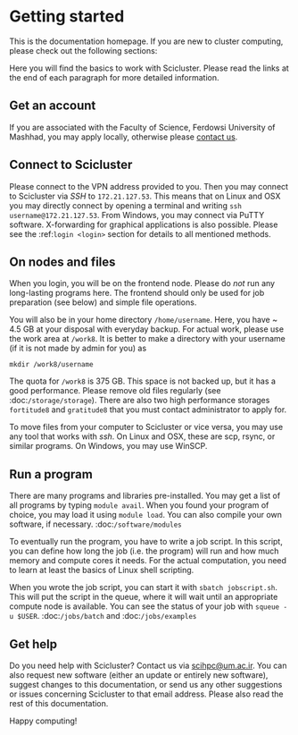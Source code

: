 # Getting started

This is the documentation homepage.
If you are new to cluster computing, please check out the following sections:

Here you will find the basics to work with Scicluster.
Please read the links at the end of each paragraph for more detailed information.

## Get an account

If you are associated with the Faculty of Science, Ferdowsi University of Mashhad, you may apply locally, otherwise please <a href="mailto:scihpc@um.ac.ir">contact us</a>.

## Connect to Scicluster

Please connect to the VPN address provided to you. Then you may connect to Scicluster via *SSH* to ``172.21.127.53``.
This means that on Linux and OSX you may directly connect by opening a terminal and writing ``ssh username@172.21.127.53``.
From Windows, you may connect via PuTTY software. X-forwarding for graphical applications is also possible.
Please see the :ref:`login <login>` section for details to all mentioned methods.

## On nodes and files

When you login, you will be on the frontend node. Please do *not* run any long-lasting programs here.
The frontend should only be used for job preparation (see below) and simple file operations.

You will also be in your home directory ``/home/username``. Here, you have ~ 4.5 GB at your disposal with everyday backup.
For actual work, please use the work area at ``/work8``. It is better to make a directory with your username (if it is not made by admin for you) as

```
mkdir /work8/username
```

The quota for ``/work8`` is 375 GB. This space is not backed up, but it has a good performance. Please remove old files regularly (see :doc:`/storage/storage`). There are also two high performance storages ``fortitude8`` and ``gratitude8`` that you must contact administrator to apply for.

To move files from your computer to Scicluster or vice versa, you may use any tool that works with *ssh*. On Linux and OSX, these are scp, rsync, or similar programs. On Windows, you may use WinSCP.

## Run a program

There are many programs and libraries pre-installed. You may get a list of all programs by typing ``module avail``.
When you found your program of choice, you may load it using ``module load``. You can also compile your own software, if necessary. :doc:`/software/modules`

To eventually run the program, you have to write a job script. In this script, you can define how long the job (i.e. the program) will run and how much memory and compute cores it needs. For the actual computation, you need to learn at least the basics of Linux shell scripting.

When you wrote the job script, you can start it with ``sbatch jobscript.sh``.
This will put the script in the queue, where it will wait until an appropriate compute node is available.
You can see the status of your job with ``squeue -u $USER``. :doc:`/jobs/batch` and :doc:`/jobs/examples`

## Get help

Do you need help with Scicluster? Contact us via <a href="mailto:scihpc@um.ac.ir">scihpc@um.ac.ir</a>. You can also request new software (either an update or entirely new software), suggest changes to this documentation, or send us any other suggestions or issues concerning Scicluster to that email address. Please also read the rest of this documentation.

Happy computing!